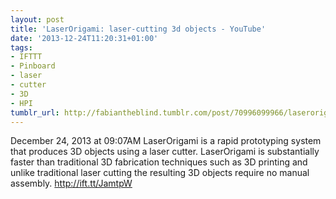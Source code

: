 ```yaml
---
layout: post
title: 'LaserOrigami: laser-cutting 3d objects - YouTube'
date: '2013-12-24T11:20:31+01:00'
tags:
- IFTTT
- Pinboard
- laser
- cutter
- 3D
- HPI
tumblr_url: http://fabiantheblind.tumblr.com/post/70996099966/laserorigami-laser-cutting-3d-objects-youtube
---
```

December 24, 2013 at 09:07AM
LaserOrigami is a rapid prototyping system that produces 3D objects using a laser cutter. LaserOrigami is substantially faster than traditional 3D fabrication techniques such as 3D printing and unlike traditional laser cutting the resulting 3D objects require no manual assembly. http://ift.tt/JamtpW
